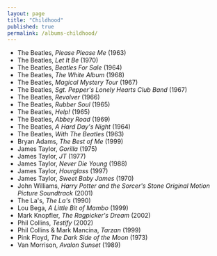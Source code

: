 ```yaml
---
layout: page
title: "Childhood"
published: true
permalink: /albums-childhood/
---
```


* The Beatles, *Please Please Me* (1963)
* The Beatles, *Let It Be* (1970)
* The Beatles, *Beatles For Sale* (1964)
* The Beatles, *The White Album* (1968)
* The Beatles, *Magical Mystery Tour* (1967)
* The Beatles, *Sgt. Pepper's Lonely Hearts Club Band* (1967)
* The Beatles, *Revolver* (1966)
* The Beatles, *Rubber Soul* (1965)
* The Beatles, *Help!* (1965)
* The Beatles, *Abbey Road* (1969)
* The Beatles, *A Hard Day's Night* (1964)
* The Beatles, *With The Beatles* (1963)
* Bryan Adams, *The Best of Me* (1999)
* James Taylor, *Gorilla* (1975)
* James Taylor, *JT* (1977)
* James Taylor, *Never Die Young* (1988)
* James Taylor, *Hourglass* (1997)
* James Taylor, *Sweet Baby James* (1970)
* John Williams, *Harry Potter and the Sorcer's Stone Original Motion Picture Soundtrack* (2001)
* The La's, *The La's* (1990)
* Lou Bega, *A Little Bit of Mambo* (1999)
* Mark Knopfler, *The Ragpicker's Dream* (2002)
* Phil Collins, *Testify* (2002)
* Phil Collins & Mark Mancina, *Tarzan* (1999)
* Pink Floyd, *The Dark Side of the Moon* (1973)
* Van Morrison, *Avalon Sunset* (1989)
